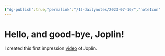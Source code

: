 ```yaml
---
{"dg-publish":true,"permalink":"/10-dailynotes/2023-07-16/","noteIcon":"2","created":"","updated":""}
---
```


# Hello, and good-bye, Joplin!

I created this first impression [video](https://youtu.be/ohWfF-VHF7Q) of Joplin.